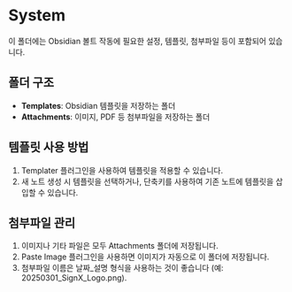 # System

이 폴더에는 Obsidian 볼트 작동에 필요한 설정, 템플릿, 첨부파일 등이 포함되어 있습니다.

## 폴더 구조

- **Templates**: Obsidian 템플릿을 저장하는 폴더
- **Attachments**: 이미지, PDF 등 첨부파일을 저장하는 폴더

## 템플릿 사용 방법

1. Templater 플러그인을 사용하여 템플릿을 적용할 수 있습니다.
2. 새 노트 생성 시 템플릿을 선택하거나, 단축키를 사용하여 기존 노트에 템플릿을 삽입할 수 있습니다.

## 첨부파일 관리

1. 이미지나 기타 파일은 모두 Attachments 폴더에 저장됩니다.
2. Paste Image 플러그인을 사용하면 이미지가 자동으로 이 폴더에 저장됩니다.
3. 첨부파일 이름은 날짜_설명 형식을 사용하는 것이 좋습니다 (예: 20250301_SignX_Logo.png).